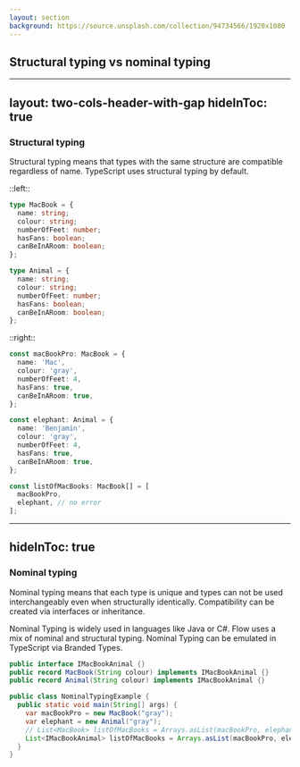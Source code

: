 ```yaml
---
layout: section
background: https://source.unsplash.com/collection/94734566/1920x1080
---
```


## Structural typing vs nominal typing

---
layout: two-cols-header-with-gap
hideInToc: true
---

### Structural typing

Structural typing means that types with the same structure are compatible regardless of name. TypeScript uses structural typing by default.

::left::

```ts
type MacBook = {
  name: string;
  colour: string;
  numberOfFeet: number;
  hasFans: boolean;
  canBeInARoom: boolean;
};

type Animal = {
  name: string;
  colour: string;
  numberOfFeet: number;
  hasFans: boolean;
  canBeInARoom: boolean;
};
```

::right::

```ts
const macBookPro: MacBook = {
  name: 'Mac',
  colour: 'gray',
  numberOfFeet: 4,
  hasFans: true,
  canBeInARoom: true,
};

const elephant: Animal = {
  name: 'Benjamin',
  colour: 'gray',
  numberOfFeet: 4,
  hasFans: true,
  canBeInARoom: true,
};

const listOfMacBooks: MacBook[] = [
  macBookPro,
  elephant, // no error
];
```

---
hideInToc: true
---

### Nominal typing

Nominal typing means that each type is unique and types can not be used interchangeably even when structurally identically.
Compatibility can be created via interfaces or inheritance.

Nominal Typing is widely used in languages like Java or C#. Flow uses a mix of nominal and structural typing.
Nominal Typing can be emulated in TypeScript via Branded Types.

```java
public interface IMacBookAnimal {}
public record MacBook(String colour) implements IMacBookAnimal {}
public record Animal(String colour) implements IMacBookAnimal {}

public class NominalTypingExample {
  public static void main(String[] args) {
    var macBookPro = new MacBook("gray");
    var elephant = new Animal("gray");
    // List<MacBook> listOfMacBooks = Arrays.asList(macBookPro, elephant); // error
    List<IMacBookAnimal> listOfMacBooks = Arrays.asList(macBookPro, elephant); // no error
  }
}
```
